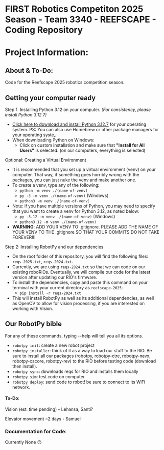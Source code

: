 # FIRST Robotics Competiton 2025 Season - Team 3340 - REEFSCAPE - Coding Repository

# Project Information:

## About & To-Do:
Code for the Reefscape 2025 robotics competition season.


## Getting your computer ready
Step 1: Installing Python 3.12 on your computer. _(For consistency, please install Python 3.12.7)_

- [Click here to download and install Python 3.12.7](https://www.python.org/downloads/release/python-3127/) for your operating system. PS: You can also use Homebrew or other package managers for your operating syste,.
- When downloading Python on Windows:
    - Click on custom installation and make sure that **"Install for All Users"** is selected. (on our computers, everything is selected)

Optional: Creating a Virtual Environment 
- It is recommended that you set up a virtual environment (venv) on your computer. That way, if something goes horribly wrong with the packages, you can just nuke the venv and make another one.
- To create a venv, type any of the following: 
    - `python -m venv ./(name-of-venv)`
    - `py -3 -m venv ./(name-of-venv)` (Windows)
    - `python3 -m venv ./(name-of-venv)`
- Note: if you have multiple versions of Python, you may need to specify that you want to create a venv for Python 3.12, as noted below:
    - `py -3.12 -m venv ./(name-of-venv)` (Windows)
    - `python3.12 -m venv ./(name-of-venv)`
- **WARNING**: ADD YOUR VENV TO .gitignore. PLEASE ADD THE NAME OF YOUR VENV TO THE .gitignore SO THAT YOUR COMMITS DO NOT TAKE FOREVER!!!


Step 2: Installing RobotPy and our dependencies
- On the root folder of this repository, you will find the following files: `reqs-2025.txt`, `reqs-2024.txt`.
- Currently, we are using `reqs-2024.txt` so that we can code on our existing roboRIOs. Eventually, we will compile our code for the latest version after updating our RIO's firmware.
- To install the dependencies, copy and paste this command on your terminal with your current directory as `reefscape-2025`:
    - `pip install -r reqs-2024.txt`
- This will install RobotPy as well as its additional dependencies, as well as OpenCV to allow for vision processing, if you are interested on working with Vision.


## Our RobotPy bible
For any of these commands, typing --help will tell you all its options. 
- `robotpy init`: create a new robot project
- `robotpy installer`: think of it as a way to load our stuff to the RIO. Be sure to install all our packages (robotpy, robotpy-ctre, robotpy-navx, robotpy-cscore, robotpy-rev) to the RIO before testing code (download then install).
- `robotpy sync`: downloads reqs for RIO and installs them locally
- `robotpy sim`: test code on computer
- `robotpy deploy`: send code to robot! be sure to connect to its WiFi network.


#### To-Do:
Vision (est. time pending) - Lehansa, Santi?

Elevator movement ~2 days - Samuel

### Documentation for Code:

Currently None :pensive:
